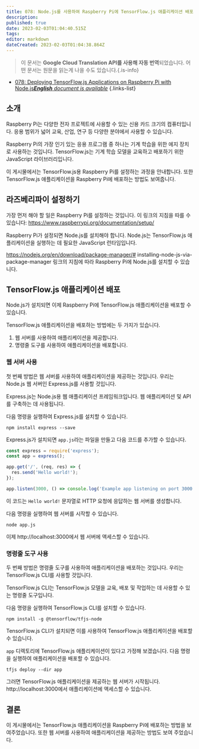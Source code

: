 ```yaml
---
title: 078: Node.js를 사용하여 Raspberry Pi에 TensorFlow.js 애플리케이션 배포
description: 
published: true
date: 2023-02-03T01:04:40.515Z
tags: 
editor: markdown
dateCreated: 2023-02-03T01:04:38.864Z
---
```


> 이 문서는 **Google Cloud Translation API를 사용해 자동 번역**되었습니다.
어떤 문서는 원문을 읽는게 나을 수도 있습니다.{.is-info}



- [078: Deploying TensorFlow.js Applications on Raspberry Pi with Node.js***English** document is available*](/en/Knowledge-base/TensorFlow-js/Learning/078-deploying-tensorflow-js-applications-on-raspberry-pi-with-node-js)
{.links-list}


## 소개

Raspberry Pi는 다양한 전자 프로젝트에 사용할 수 있는 신용 카드 크기의 컴퓨터입니다. 응용 범위가 넓어 교육, 산업, 연구 등 다양한 분야에서 사용할 수 있습니다.

Raspberry Pi의 가장 인기 있는 응용 프로그램 중 하나는 기계 학습을 위한 에지 장치로 사용하는 것입니다. TensorFlow.js는 기계 학습 모델을 교육하고 배포하기 위한 JavaScript 라이브러리입니다.

이 게시물에서는 TensorFlow.js용 Raspberry Pi를 설정하는 과정을 안내합니다. 또한 TensorFlow.js 애플리케이션을 Raspberry Pi에 배포하는 방법도 보여줍니다.

## 라즈베리파이 설정하기

가장 먼저 해야 할 일은 Raspberry Pi를 설정하는 것입니다. 이 링크의 지침을 따를 수 있습니다: https://www.raspberrypi.org/documentation/setup/

Raspberry Pi가 설정되면 Node.js를 설치해야 합니다. Node.js는 TensorFlow.js 애플리케이션을 실행하는 데 필요한 JavaScript 런타임입니다.

https://nodejs.org/en/download/package-manager/# installing-node-js-via-package-manager 링크의 지침에 따라 Raspberry Pi에 Node.js를 설치할 수 있습니다.

## TensorFlow.js 애플리케이션 배포

Node.js가 설치되면 이제 Raspberry Pi에 TensorFlow.js 애플리케이션을 배포할 수 있습니다.

TensorFlow.js 애플리케이션을 배포하는 방법에는 두 가지가 있습니다.

1. 웹 서버를 사용하여 애플리케이션을 제공합니다.
2. 명령줄 도구를 사용하여 애플리케이션을 배포합니다.

### 웹 서버 사용

첫 번째 방법은 웹 서버를 사용하여 애플리케이션을 제공하는 것입니다. 우리는 Node.js 웹 서버인 Express.js를 사용할 것입니다.

Express.js는 Node.js용 웹 애플리케이션 프레임워크입니다. 웹 애플리케이션 및 API를 구축하는 데 사용됩니다.

다음 명령을 실행하여 Express.js를 설치할 수 있습니다.

```
npm install express --save
```

Express.js가 설치되면 `app.js`라는 파일을 만들고 다음 코드를 추가할 수 있습니다.

```javascript
const express = require('express');
const app = express();

app.get('/', (req, res) => {
  res.send('Hello world!');
});

app.listen(3000, () => console.log('Example app listening on port 3000!'));
```

이 코드는 `Hello world!` 문자열로 HTTP 요청에 응답하는 웹 서버를 생성합니다.

다음 명령을 실행하여 웹 서버를 시작할 수 있습니다.

```
node app.js
```

이제 http://localhost:3000에서 웹 서버에 액세스할 수 있습니다.

### 명령줄 도구 사용

두 번째 방법은 명령줄 도구를 사용하여 애플리케이션을 배포하는 것입니다. 우리는 TensorFlow.js CLI를 사용할 것입니다.

TensorFlow.js CLI는 TensorFlow.js 모델을 교육, 배포 및 작업하는 데 사용할 수 있는 명령줄 도구입니다.

다음 명령을 실행하여 TensorFlow.js CLI를 설치할 수 있습니다.

```
npm install -g @tensorflow/tfjs-node
```

TensorFlow.js CLI가 설치되면 이를 사용하여 TensorFlow.js 애플리케이션을 배포할 수 있습니다.

`app` 디렉토리에 TensorFlow.js 애플리케이션이 있다고 가정해 보겠습니다. 다음 명령을 실행하여 애플리케이션을 배포할 수 있습니다.

```
tfjs deploy --dir app
```

그러면 TensorFlow.js 애플리케이션을 제공하는 웹 서버가 시작됩니다. http://localhost:3000에서 애플리케이션에 액세스할 수 있습니다.

## 결론

이 게시물에서는 TensorFlow.js 애플리케이션을 Raspberry Pi에 배포하는 방법을 보여주었습니다. 또한 웹 서버를 사용하여 애플리케이션을 제공하는 방법도 보여 주었습니다.